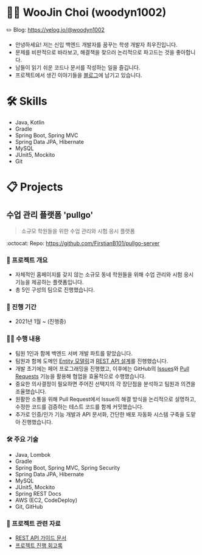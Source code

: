 # :man_technologist: WooJin Choi (woodyn1002)
:pencil2: Blog: https://velog.io/@woodyn1002
* 안녕하세요! 저는 신입 백엔드 개발자를 꿈꾸는 학생 개발자 최우진입니다.
* 문제를 비판적으로 바라보고, 해결책을 찾으러 논리적으로 파고드는 것을 좋아합니다.
* 남들이 읽기 쉬운 코드나 문서를 작성하는 일을 즐깁니다.
* 프로젝트에서 생긴 이야기들을 [블로그](https://velog.io/@woodyn1002)에 남기고 있습니다.
# 🛠️ Skills
* Java, Kotlin
* Gradle
* Spring Boot, Spring MVC
* Spring Data JPA, Hibernate
* MySQL
* JUnit5, Mockito
* Git
# :clipboard: Projects
## 수업 관리 플랫폼 'pullgo'
> 소규모 학원들을 위한 수업 관리와 시험 응시 플랫폼

:octocat: Repo: https://github.com/FirstianB101/pullgo-server
### 📝 프로젝트 개요
* 자체적인 홈페이지를 갖지 않는 소규모 동네 학원들을 위해 수업 관리와 시험 응시 기능을 제공하는 플랫폼입니다.
* 총 5인 구성의 팀으로 진행했습니다.
### 📅 진행 기간
* 2021년 1월 ~ (진행중)
### :raising_hand_man: 수행 내용
* 팀원 1인과 함께 백엔드 서버 개발 파트를 맡았습니다.
* 팀원과 함께 도메인 [Entity 모델링](https://drive.google.com/file/d/1KIiR9p_zbi99eTOl9kfQb_ljQgN4wq2h/view?usp=sharing)과 [REST API 설계](https://api.pullgo.kr/v1/docs/api-guide.html)를 진행했습니다.
* 개발 초기에는 페어 프로그래밍을 진행했고, 이후에는 GitHub의 [Issues](https://github.com/FirstianB101/pullgo-server/issues?q=is%3Aissue+is%3Aclosed)와 [Pull Requests](https://github.com/FirstianB101/pullgo-server/pulls?q=is%3Apr+is%3Aclosed) 기능을 활용해 협업을 효율적으로 수행했습니다.
* 중요한 의사결정이 필요하면 주어진 선택지의 각 장단점을 분석하고 팀원과 의견을 조율했습니다.
* 원활한 소통을 위해 Pull Request에서 Issue의 해결 방식을 논리적으로 설명하고, 수정한 코드를 검증하는 테스트 코드를 함께 커밋했습니다.
* 추가로 인증/인가 기능 개발과 API 문서화, 간단한 배포 자동화 시스템 구축을 도맡아 진행했습니다.
### 🛠️ 주요 기술
* Java, Lombok
* Gradle
* Spring Boot, Spring MVC, Spring Security
* Spring Data JPA, Hibernate
* MySQL
* JUnit5, Mockito
* Spring REST Docs
* AWS (EC2, CodeDeploy)
* Git, GitHub
### 📄 프로젝트 관련 자료
* [REST API 가이드 문서](https://api.pullgo.kr/v1/docs/api-guide.html)
* [프로젝트 진행 회고록](https://velog.io/@woodyn1002/series/poolgo)
